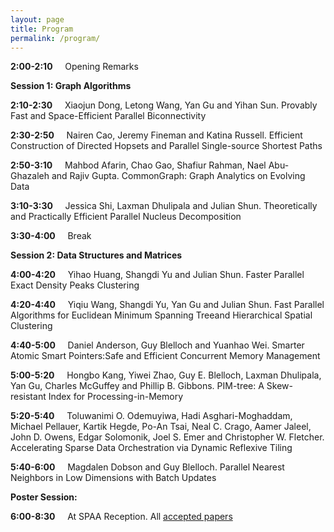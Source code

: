 ```yaml
---
layout: page
title: Program
permalink: /program/
---
```





  **2:00-2:10** &nbsp;&nbsp;&nbsp; Opening Remarks</li>

**Session 1: Graph Algorithms**

  **2:10-2:30** &nbsp;&nbsp;&nbsp; Xiaojun Dong, Letong Wang, Yan Gu and Yihan Sun. Provably Fast and Space-Efficient Parallel Biconnectivity
  
  **2:30-2:50** &nbsp;&nbsp;&nbsp; Nairen Cao, Jeremy Fineman and Katina Russell. Efficient Construction of Directed Hopsets and Parallel Single-source Shortest Paths
  
  **2:50-3:10** &nbsp;&nbsp;&nbsp; Mahbod Afarin, Chao Gao, Shafiur Rahman, Nael Abu-Ghazaleh and Rajiv Gupta. CommonGraph: Graph Analytics on Evolving Data
  
  **3:10-3:30** &nbsp;&nbsp;&nbsp; Jessica Shi, Laxman Dhulipala and Julian Shun. Theoretically and Practically Efficient Parallel Nucleus Decomposition
  
  **3:30-4:00** &nbsp;&nbsp;&nbsp; Break

**Session 2: Data Structures and Matrices**

  **4:00-4:20** &nbsp;&nbsp;&nbsp; Yihao Huang, Shangdi Yu and Julian Shun. Faster Parallel Exact Density Peaks Clustering
  
  **4:20-4:40** &nbsp;&nbsp;&nbsp; Yiqiu Wang, Shangdi Yu, Yan Gu and Julian Shun. Fast Parallel Algorithms for Euclidean Minimum Spanning Treeand Hierarchical Spatial Clustering
  
  **4:40-5:00**  &nbsp;&nbsp;&nbsp; Daniel Anderson, Guy Blelloch and Yuanhao Wei. Smarter Atomic Smart Pointers:Safe and Efficient Concurrent Memory Management
  
  **5:00-5:20** &nbsp;&nbsp;&nbsp; Hongbo Kang, Yiwei Zhao, Guy E. Blelloch, Laxman Dhulipala, Yan Gu, Charles McGuffey and Phillip B. Gibbons. PIM-tree: A Skew-resistant Index for Processing-in-Memory
  
  **5:20-5:40**  &nbsp;&nbsp;&nbsp; Toluwanimi O. Odemuyiwa, Hadi Asghari-Moghaddam, Michael Pellauer, Kartik Hegde, Po-An Tsai, Neal C. Crago, Aamer Jaleel, John D. Owens, Edgar Solomonik, Joel S. Emer and Christopher W. Fletcher. Accelerating Sparse Data Orchestration via Dynamic Reflexive Tiling
  
  **5:40-6:00** &nbsp;&nbsp;&nbsp; Magdalen Dobson and Guy Blelloch. Parallel Nearest Neighbors in Low Dimensions with Batch Updates

**Poster Session:**

  **6:00-8:30**  &nbsp;&nbsp;&nbsp;  At SPAA Reception. All [accepted papers](/hopc23/papers/)
